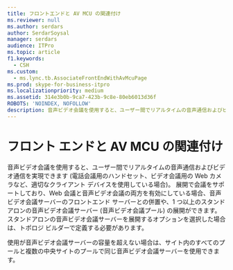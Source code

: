 ```yaml
---
title: フロントエンドと AV MCU の関連付け
ms.reviewer: null
ms.author: serdars
author: SerdarSoysal
manager: serdars
audience: ITPro
ms.topic: article
f1.keywords:
  - CSH
ms.custom:
  - ms.lync.tb.AssociateFrontEndWithAvMcuPage
ms.prod: skype-for-business-itpro
ms.localizationpriority: medium
ms.assetid: 314e3b0b-9ca7-423b-9c8e-80eb6013d36f
ROBOTS: 'NOINDEX, NOFOLLOW'
description: 音声ビデオ会議を使用すると、ユーザー間でリアルタイムの音声通信およびビデオ通信を実現できます (電話会議用のハンドセット、ビデオ会議用の Web カメラなど、適切なクライアント デバイスを使用している場合)。 展開で会議をサポートしており、Web 会議と音声ビデオ会議の両方を有効にしている場合、音声ビデオ会議サーバーのフロントエンド サーバーとの併置や、1 つ以上のスタンドアロンの音声ビデオ会議サーバー (音声ビデオ会議プール) の展開ができます。 スタンドアロンの音声ビデオ会議サーバーを展開するオプションを選択した場合は、トポロジ ビルダーで定義する必要があります。
---
```


# <a name="associate-front-end-with-av-mcu"></a>フロント エンドと AV MCU の関連付け
 
音声ビデオ会議を使用すると、ユーザー間でリアルタイムの音声通信およびビデオ通信を実現できます (電話会議用のハンドセット、ビデオ会議用の Web カメラなど、適切なクライアント デバイスを使用している場合)。 展開で会議をサポートしており、Web 会議と音声ビデオ会議の両方を有効にしている場合、音声ビデオ会議サーバーのフロントエンド サーバーとの併置や、1 つ以上のスタンドアロンの音声ビデオ会議サーバー (音声ビデオ会議プール) の展開ができます。 スタンドアロンの音声ビデオ会議サーバーを展開するオプションを選択した場合は、トポロジ ビルダーで定義する必要があります。
  
使用が音声ビデオ会議サーバーの容量を超えない場合は、サイト内のすべてのプールと複数の中央サイトのプールで同じ音声ビデオ会議サーバーを使用できます。 
  

